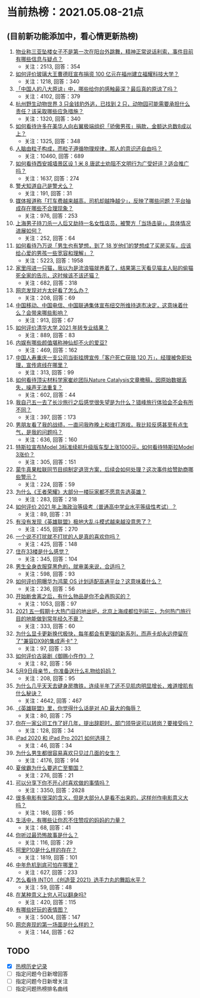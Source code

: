 # 当前热榜：2021.05.08-21点
## (目前新功能添加中，看心情更新热榜)
1. [物业称三亚坠楼女子不是第一次在阳台外跳舞，精神正常说话利索，事件目前有哪些信息与疑点？](https://www.zhihu.com/question/458317199)
    * 关注：2513, 回答：354
2. [如何评价玻璃大王曹德旺宣布捐资 100 亿元在福州建立福耀科技大学？](https://www.zhihu.com/question/457562649)
    * 关注：1218, 回答：340
3. [「中国人的八大原谅」中，哪些给你的感触最深？最后真的原谅了吗？](https://www.zhihu.com/question/458322564)
    * 关注：4102, 回答：379
4. [杭州野生动物世界 3 只金钱豹外逃，已找到 2 只，动物园可能需要承担什么责任？该采取哪些应急措施？](https://www.zhihu.com/question/458351546)
    * 关注：1320, 回答：340
5. [如何看待许多在美华人向右翼极端组织「骄傲男孩」捐款，金额达总数8成以上？](https://www.zhihu.com/question/458277293)
    * 关注：1325, 回答：348
6. [人脑由粒子构成，而粒子遵循物理规律，那人的意识还自由吗？](https://www.zhihu.com/question/450868629)
    * 关注：10460, 回答：689
7. [如何看待西安城墙景区设 1 米 8 唐武士劝阻不文明行为广受好评？适合推广吗？](https://www.zhihu.com/question/458013084)
    * 关注：1637, 回答：274
8. [警犬知道自己是警犬么？](https://www.zhihu.com/question/286005319)
    * 关注：191, 回答：31
9. [媒体报道称「打车费越来越高，司机却越挣越少」，反映了哪些问题？平台抽成存在哪些不合理现象？](https://www.zhihu.com/question/458224652)
    * 关注：976, 回答：253
10. [上海男子持刀杀一人后又劫持一名女性店员，被警方「当场击毙」，具体情况进展如何？](https://www.zhihu.com/question/458381524)
    * 关注：252, 回答：64
11. [如何看待乃万说「男生也有梦想，到了 18 岁他们的梦想成了买房买车，应该给心爱的男孩一些宽容和理解」？](https://www.zhihu.com/question/458072558)
    * 关注：5223, 回答：1958
12. [家里闯进一只猫，我以为是流浪猫就养着了，结果第三天看见猫主人贴的偷猫死全家的告示，这时候该不该还猫？](https://www.zhihu.com/question/458067326)
    * 关注：682, 回答：318
13. [网恋发现对方太好看了怎么办？](https://www.zhihu.com/question/441357680)
    * 关注：208, 回答：69
14. [中国移动、中国电信、中国联通集体宣布纽交所维持退市决定，这意味着什么？会带来哪些影响？](https://www.zhihu.com/question/458322456)
    * 关注：913, 回答：67
15. [如何评价清华大学 2021 年转专业结果？](https://www.zhihu.com/question/455564234)
    * 关注：889, 回答：83
16. [内娱有哪些颜值堪称神仙却不火的爱豆?](https://www.zhihu.com/question/439659001)
    * 关注：469, 回答：162
17. [中国人寿重庆一支公司当街挂牌宣传「客户死亡获赔 120 万」，经理被免职处理，宣传底线在哪里？](https://www.zhihu.com/question/458335443)
    * 关注：313, 回答：99
18. [如何看待顶尖材料学家崔屹团队Nature Catalysis文章撤稿，因原始数据丢失，噪声无法重复？](https://www.zhihu.com/question/458152727)
    * 关注：602, 回答：44
19. [我自己五一去了长沙旅行之后感觉很失望是为什么？错峰旅行体验会不会有所不同？](https://www.zhihu.com/question/458141426)
    * 关注：397, 回答：173
20. [男朋友看了我的战绩，一直问我昨晚上和谁打游戏，我比较反感甚至有点生气，是我的问题吗？](https://www.zhihu.com/question/457084853)
    * 关注：636, 回答：160
21. [特斯拉宣布Model 3标准续航升级版车型上涨1000元，如何看待特斯拉Model 3涨价？](https://www.zhihu.com/question/458323631)
    * 关注：305, 回答：151
22. [蒙牛真果粒联同节目组制定退货方案，后续会如何处理？这次事件给赞助商哪些警示？](https://www.zhihu.com/question/458355922)
    * 关注：224, 回答：59
23. [为什么《王者荣耀》大部分一楼玩家都不愿意先选英雄？](https://www.zhihu.com/question/457720588)
    * 关注：283, 回答：218
24. [如何评价 2021 年上海政治等级考（普通高中学业水平等级性考试）？](https://www.zhihu.com/question/456277931)
    * 关注：89, 回答：31
25. [有没有发现《英雄联盟》极地大乱斗模式越来越没意思了？](https://www.zhihu.com/question/444348970)
    * 关注：455, 回答：270
26. [一个说不打扰就不打扰的人是真的喜欢你吗？](https://www.zhihu.com/question/455719746)
    * 关注：425, 回答：148
27. [住在33楼是什么感觉？](https://www.zhihu.com/question/452537568)
    * 关注：345, 回答：104
28. [男生全身衣服穿黑色的，就审美来说，合适吗？](https://www.zhihu.com/question/26534749)
    * 关注：598, 回答：93
29. [如何评价网曝华为鸿蒙 OS 计划适配高通平台？这意味着什么？](https://www.zhihu.com/question/458227978)
    * 关注：236, 回答：56
30. [开始断舍离之后，有什么物品是你不会再购买的？](https://www.zhihu.com/question/457895008)
    * 关注：1053, 回答：97
31. [2021 五一假期十大热门目的地出炉，北京上海成都位列前三，为何热门旅行目的地能做到常年经久不衰？](https://www.zhihu.com/question/458249774)
    * 关注：333, 回答：60
32. [为什么显卡更新换代极快，每年都会有更强的新系列，而声卡却永远停留在了"兼容DX9的集成声卡"？](https://www.zhihu.com/question/458007412)
    * 关注：97, 回答：33
33. [如何评价古装剧《御赐小仵作》？](https://www.zhihu.com/question/457117887)
    * 关注：82, 回答：56
34. [5月9日母亲节，你准备送什么礼物给妈妈？](https://www.zhihu.com/question/458238204)
    * 关注：208, 回答：95
35. [为什么几乎天天去键身房撸铁，连续半年了还不见肌肉明显增长，难道增肌有什么秘诀？](https://www.zhihu.com/question/344778141)
    * 关注：4642, 回答：467
36. [《英雄联盟》里，你觉得什么话是对 AD 最大的侮辱？](https://www.zhihu.com/question/457722320)
    * 关注：80, 回答：75
37. [你在一家公司工作了好几年，提出辞职时，部门领导说可以转岗？要接受吗？](https://www.zhihu.com/question/454570545)
    * 关注：128, 回答：34
38. [iPad 2020 和 iPad Pro 2021 如何选择？](https://www.zhihu.com/question/458086760)
    * 关注：46, 回答：34
39. [为什么男生都很容易喜欢只见过几面的女生？](https://www.zhihu.com/question/300699970)
    * 关注：4176, 回答：914
40. [夏侯霸为什么要逃亡至蜀国？](https://www.zhihu.com/question/24229391)
    * 关注：276, 回答：21
41. [可以分享下你不开心时喜欢做的事情吗？](https://www.zhihu.com/question/448476471)
    * 关注：3350, 回答：2828
42. [很多电影有很深的含义，但是大部分人是看不出来的，这样创作电影意义大吗？](https://www.zhihu.com/question/438741204)
    * 关注：186, 回答：95
43. [生活中，有哪些让你忍不住赞叹的妈妈的力量？](https://www.zhihu.com/question/458323560)
    * 关注：68, 回答：41
44. [你听过最恐怖故事是什么？](https://www.zhihu.com/question/456100334)
    * 关注：116, 回答：29
45. [阿里P10是什么样的存在？](https://www.zhihu.com/question/307907539)
    * 关注：1819, 回答：101
46. [中年危机到底可怕在哪里？](https://www.zhihu.com/question/453074803)
    * 关注：627, 回答：233
47. [怎么看待 INTO1 《创造营 2021》选手力丸的舞蹈水平？](https://www.zhihu.com/question/457713822)
    * 关注：59, 回答：48
48. [在某种意义上穷人可以翻身吗?](https://www.zhihu.com/question/454063391)
    * 关注：420, 回答：115
49. [有哪些好玩的表情图？](https://www.zhihu.com/question/31090236)
    * 关注：5004, 回答：147
50. [网恋奔现的第一场面是什么样的？](https://www.zhihu.com/question/455942050)
    * 关注：144, 回答：62
## TODO
* [x] [热榜历史记录](hot_history/AllHot.md)
* [ ] 指定问题今日新增回答
* [ ] 指定问题今日新增关注
* [ ] 指定问题热榜排名曲线
